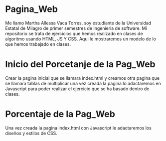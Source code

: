 # Pagina_Web
Me llamo Martha Allessa Vaca Torres, soy estudiante de la Universidad Estatal de Milagro de primer semestres de Ingenieria de software. Mi repositorio se trata de ejercicios que hemos realizado en clases de algoritmo usando HTML, JS Y CSS. Aqui le mostraremos un modelo de lo que hemos trabajado en clases.
# Inicio del Porcetanje de la Pag_Web
Crear la pagina inicial que se llamara index.html y creamos otra pagina que se llamara tablas de multiplicar una vez creada la pagina lo adactaremos en Javascript para poder realizar el ejercicio que se ha basado dentro de clases.
# Porcentaje de la Pag_Web 
Una vez creada la pagina index.html con Javascript le adactaremos los diseños y estilos de CSS. 


